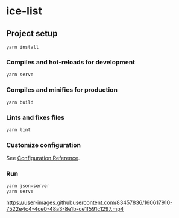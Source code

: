 # ice-list

## Project setup

```
yarn install
```

### Compiles and hot-reloads for development

```
yarn serve
```

### Compiles and minifies for production

```
yarn build
```

### Lints and fixes files

```
yarn lint
```

### Customize configuration

See [Configuration Reference](https://cli.vuejs.org/config/).

### Run

```
yarn json-server
yarn serve
```


https://user-images.githubusercontent.com/83457836/160617910-7522e4c4-4ce0-48a3-8e1b-ce1f591c1297.mp4


